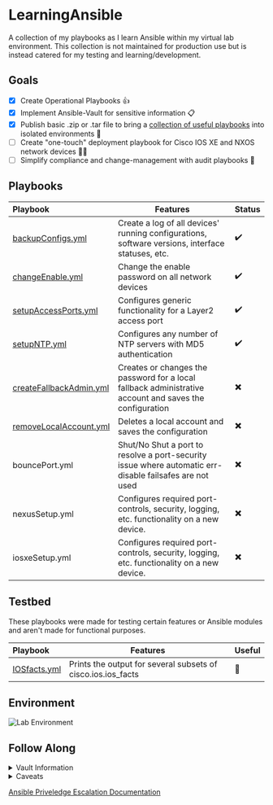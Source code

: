 # LearningAnsible
A collection of my playbooks as I learn Ansible within my virtual lab environment. This collection is not maintained for production use but is instead catered for my testing and learning/development.

## Goals
- [X] Create Operational Playbooks 👍
- [X] Implement Ansible-Vault for sensitive information 📋
- [X] Publish basic .zip or .tar file to bring a [collection of useful playbooks](https://github.com/NetworkNick-io/Operations/releases) into isolated environments 🛂
- [ ] Create "one-touch" deployment playbook for Cisco IOS XE and NXOS network devices 👨‍💻
- [ ] Simplify compliance and change-management with audit playbooks 🦺

## Playbooks

Playbook              | Features | Status
:-------------         | ------------- | -------------
[backupConfigs.yml](https://github.com/NetworkNick-io/LearningAnsible/blob/main/playbooks/backupConfigs.yml)        | Create a log of all devices' running  configurations, software versions, interface statuses, etc.         | ✔️
[changeEnable.yml](https://github.com/NetworkNick-io/LearningAnsible/blob/main/playbooks/changeEnable.yml)          | Change the enable password on all network devices                                                         | ✔️
[setupAccessPorts.yml](https://github.com/NetworkNick-io/LearningAnsible/blob/main/playbooks/setupAccessPorts.yml)  | Configures generic functionality for a Layer2  access port                                                | ✔️
[setupNTP.yml](https://github.com/NetworkNick-io/LearningAnsible/blob/main/playbooks/setupNTP.yml)                  | Configures any number of NTP servers with MD5  authentication                                             | ✔️
[createFallbackAdmin.yml](https://github.com/NetworkNick-io/LearningAnsible/blob/main/playbooks/createAdmin.yml)    | Creates or changes the password for a local fallback administrative account and saves the configuration   | ✖️
[removeLocalAccount.yml](https://github.com/NetworkNick-io/LearningAnsible/blob/main/playbooks/removeLocalAccount.yml)                                                                                              | Deletes a local account and saves the configuration                                                       | ✖️
bouncePort.yml                                                                                                      | Shut/No Shut a port to resolve a port-security issue where automatic err-disable failsafes are not used   | ✖️
nexusSetup.yml                                                                                                      | Configures required port-controls, security, logging, etc. functionality on a new device.                 | ✖️
iosxeSetup.yml                                                                                                      | Configures required port-controls, security, logging, etc. functionality on a new device.                 | ✖️      

## Testbed
These playbooks were made for testing certain features or Ansible modules and aren't made for functional purposes.

Playbook              | Features | Useful
:-------------         | ------------- | -------------
[IOSfacts.yml](https://github.com/NetworkNick-io/LearningAnsible/blob/main/testbed/IOSfacts.yml) | Prints the output for several subsets of cisco.ios.ios_facts | 🚫

## Environment
![Lab Environment](https://i.imgur.com/sAibkpG.png)

## Follow Along

<details>
    <summary>Vault Information</summary>
    
  ```diff
  - All Vault Passwords: TestVault4321
  - Enable Password: BigLongPassword123!!
  - NTP Shared Key: TestKey123/TestKey1234
  ```
</details>

<details>
    <summary>Caveats</summary>
    
  ```diff
  - This environment supports dropping authenticated users into enable mode by default. If your environment does not or cannot support this, you will have to append become: yes, become_method: enable, and become_password: enablePW, to your playbook, vault, or var files.
  + https://docs.ansible.com/ansible/latest/network/getting_started/network_differences.html#privilege-escalation)
  - Certain playbook features (namely connection:local) is not ideal for production use. Best-practices involve implementing connection: network_cli, but this is not supported in my virtual environment.
  ```
</details>

[Ansible Priveledge Escalation Documentation](https://docs.ansible.com/ansible/latest/network/getting_started/network_differences.html#privilege-escalation)
